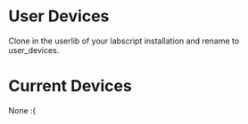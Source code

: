 User Devices
============

Clone in the userlib of your labscript installation and rename to user_devices.

Current Devices
===============

None :(
